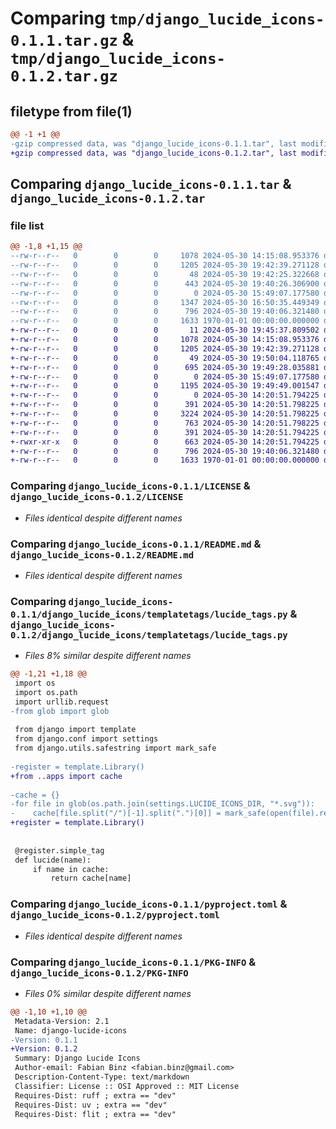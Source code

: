 # Comparing `tmp/django_lucide_icons-0.1.1.tar.gz` & `tmp/django_lucide_icons-0.1.2.tar.gz`

## filetype from file(1)

```diff
@@ -1 +1 @@
-gzip compressed data, was "django_lucide_icons-0.1.1.tar", last modified: Fri Jan  1 00:00:00 2016, max compression
+gzip compressed data, was "django_lucide_icons-0.1.2.tar", last modified: Fri Jan  1 00:00:00 2016, max compression
```

## Comparing `django_lucide_icons-0.1.1.tar` & `django_lucide_icons-0.1.2.tar`

### file list

```diff
@@ -1,8 +1,15 @@
--rw-r--r--   0        0        0     1078 2024-05-30 14:15:08.953376 django_lucide_icons-0.1.1/LICENSE
--rw-r--r--   0        0        0     1205 2024-05-30 19:42:39.271128 django_lucide_icons-0.1.1/README.md
--rw-r--r--   0        0        0       48 2024-05-30 19:42:25.322668 django_lucide_icons-0.1.1/django_lucide_icons/__init__.py
--rw-r--r--   0        0        0      443 2024-05-30 19:40:26.306900 django_lucide_icons-0.1.1/django_lucide_icons/apps.py
--rw-r--r--   0        0        0        0 2024-05-30 15:49:07.177580 django_lucide_icons-0.1.1/django_lucide_icons/templatetags/__init__.py
--rw-r--r--   0        0        0     1347 2024-05-30 16:50:35.449349 django_lucide_icons-0.1.1/django_lucide_icons/templatetags/lucide_tags.py
--rw-r--r--   0        0        0      796 2024-05-30 19:40:06.321480 django_lucide_icons-0.1.1/pyproject.toml
--rw-r--r--   0        0        0     1633 1970-01-01 00:00:00.000000 django_lucide_icons-0.1.1/PKG-INFO
+-rw-r--r--   0        0        0       11 2024-05-30 19:45:37.809502 django_lucide_icons-0.1.2/.gitignore
+-rw-r--r--   0        0        0     1078 2024-05-30 14:15:08.953376 django_lucide_icons-0.1.2/LICENSE
+-rw-r--r--   0        0        0     1205 2024-05-30 19:42:39.271128 django_lucide_icons-0.1.2/README.md
+-rw-r--r--   0        0        0       49 2024-05-30 19:50:04.118765 django_lucide_icons-0.1.2/django_lucide_icons/__init__.py
+-rw-r--r--   0        0        0      695 2024-05-30 19:49:28.035881 django_lucide_icons-0.1.2/django_lucide_icons/apps.py
+-rw-r--r--   0        0        0        0 2024-05-30 15:49:07.177580 django_lucide_icons-0.1.2/django_lucide_icons/templatetags/__init__.py
+-rw-r--r--   0        0        0     1195 2024-05-30 19:49:49.001547 django_lucide_icons-0.1.2/django_lucide_icons/templatetags/lucide_tags.py
+-rw-r--r--   0        0        0        0 2024-05-30 14:20:51.794225 django_lucide_icons-0.1.2/example/__init__.py
+-rw-r--r--   0        0        0      391 2024-05-30 14:20:51.798225 django_lucide_icons-0.1.2/example/asgi.py
+-rw-r--r--   0        0        0     3224 2024-05-30 14:20:51.798225 django_lucide_icons-0.1.2/example/settings.py
+-rw-r--r--   0        0        0      763 2024-05-30 14:20:51.798225 django_lucide_icons-0.1.2/example/urls.py
+-rw-r--r--   0        0        0      391 2024-05-30 14:20:51.794225 django_lucide_icons-0.1.2/example/wsgi.py
+-rwxr-xr-x   0        0        0      663 2024-05-30 14:20:51.794225 django_lucide_icons-0.1.2/manage.py
+-rw-r--r--   0        0        0      796 2024-05-30 19:40:06.321480 django_lucide_icons-0.1.2/pyproject.toml
+-rw-r--r--   0        0        0     1633 1970-01-01 00:00:00.000000 django_lucide_icons-0.1.2/PKG-INFO
```

### Comparing `django_lucide_icons-0.1.1/LICENSE` & `django_lucide_icons-0.1.2/LICENSE`

 * *Files identical despite different names*

### Comparing `django_lucide_icons-0.1.1/README.md` & `django_lucide_icons-0.1.2/README.md`

 * *Files identical despite different names*

### Comparing `django_lucide_icons-0.1.1/django_lucide_icons/templatetags/lucide_tags.py` & `django_lucide_icons-0.1.2/django_lucide_icons/templatetags/lucide_tags.py`

 * *Files 8% similar despite different names*

```diff
@@ -1,21 +1,18 @@
 import os
 import os.path
 import urllib.request
-from glob import glob
 
 from django import template
 from django.conf import settings
 from django.utils.safestring import mark_safe
 
-register = template.Library()
+from ..apps import cache
 
-cache = {}
-for file in glob(os.path.join(settings.LUCIDE_ICONS_DIR, "*.svg")):
-    cache[file.split("/")[-1].split(".")[0]] = mark_safe(open(file).read())
+register = template.Library()
 
 
 @register.simple_tag
 def lucide(name):
     if name in cache:
         return cache[name]
```

### Comparing `django_lucide_icons-0.1.1/pyproject.toml` & `django_lucide_icons-0.1.2/pyproject.toml`

 * *Files identical despite different names*

### Comparing `django_lucide_icons-0.1.1/PKG-INFO` & `django_lucide_icons-0.1.2/PKG-INFO`

 * *Files 0% similar despite different names*

```diff
@@ -1,10 +1,10 @@
 Metadata-Version: 2.1
 Name: django-lucide-icons
-Version: 0.1.1
+Version: 0.1.2
 Summary: Django Lucide Icons
 Author-email: Fabian Binz <fabian.binz@gmail.com>
 Description-Content-Type: text/markdown
 Classifier: License :: OSI Approved :: MIT License
 Requires-Dist: ruff ; extra == "dev"
 Requires-Dist: uv ; extra == "dev"
 Requires-Dist: flit ; extra == "dev"
```

